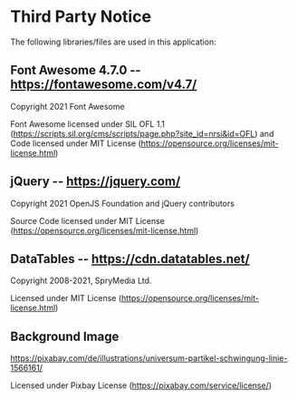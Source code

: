 # Third Party Notice
    
The following libraries/files are used in this application:

## Font Awesome 4.7.0  -- https://fontawesome.com/v4.7/

Copyright 2021 Font Awesome 

Font Awesome licensed under SIL OFL 1.1 (https://scripts.sil.org/cms/scripts/page.php?site_id=nrsi&id=OFL) and Code licensed under MIT License (https://opensource.org/licenses/mit-license.html)

## jQuery  -- https://jquery.com/

Copyright 2021  OpenJS Foundation and jQuery contributors

Source Code licensed under MIT License (https://opensource.org/licenses/mit-license.html)

## DataTables -- https://cdn.datatables.net/

Copyright 2008-2021, SpryMedia Ltd.

Licensed under MIT License (https://opensource.org/licenses/mit-license.html)

## Background Image 

https://pixabay.com/de/illustrations/universum-partikel-schwingung-linie-1566161/

Licensed under Pixbay License (https://pixabay.com/service/license/)
